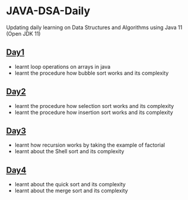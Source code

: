 # JAVA-DSA-Daily
Updating daily learning on Data Structures and Algorithms using Java 11 (Open JDK 11)

## [Day1](https://www.github.com/pranikz/JAVA-DSA-Daily/tree/master/day%201)
- learnt loop operations on arrays in java
- learnt the procedure how bubble sort works and its complexity

## [Day2](https://www.github.com/pranikz/JAVA-DSA-Daily/tree/master/day%202)
- learnt the procedure how selection sort works and its complexity
- learnt the procedure how insertion sort works and its complexity

## [Day3](https://www.github.com/pranikz/JAVA-DSA-Daily/tree/master/day%203)
- learnt how recursion works by taking the example of factorial
- learnt about the Shell sort and its complexity

## [Day4](https://www.github.com/pranikz/JAVA-DSA-Daily/tree/master/day%204)
- learnt about the quick sort and its complexity
- learnt about the merge sort and its complexity
